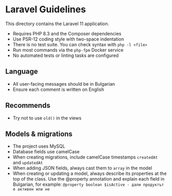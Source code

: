 # Laravel Guidelines

This directory contains the Laravel 11 application.

- Requires PHP 8.3 and the Composer dependencies
- Use PSR-12 coding style with two-space indentation
- There is no test suite. You can check syntax with `php -l <file>`
- Run most commands via the `php-fpm` Docker service
- No automated tests or linting tasks are configured

## Language

- All user-facing messages should be in Bulgarian
- Ensure each comment is written on English

## Recommends

- Try not to use `old()` in the views

## Models & migrations

- The project uses MySQL
- Database fields use camelCase
- When creating migrations, include camelCase timestamps `createdAt` and `updatedAt`
- When adding JSON fields, always cast them to `array` in the model
- When creating or updating a model, always describe its properties at the top of the class. Use the @property annotation and explain each field in Bulgarian, for example: `@property boolean $isActive - дали продуктът е активен или не`
